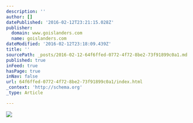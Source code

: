 ```yaml
---
description: ''
author: []
datePublished: '2016-02-12T23:21:15.028Z'
publisher:
  domain: www.goislanders.com
  name: goislanders.com
dateModified: '2016-02-12T23:18:09.439Z'
title: ''
sourcePath: _posts/2016-02-12-64f6ffed-0772-4f72-8be2-73f91899c0a1.md
published: true
inFeed: true
hasPage: true
inNav: false
url: 64f6ffed-0772-4f72-8be2-73f91899c0a1/index.html
_context: 'http://schema.org'
_type: Article

---
```

![](http://www.goislanders.com/sports/sandvball/2015-16/Steve_Greene_Scott_Lazenby.jpg)